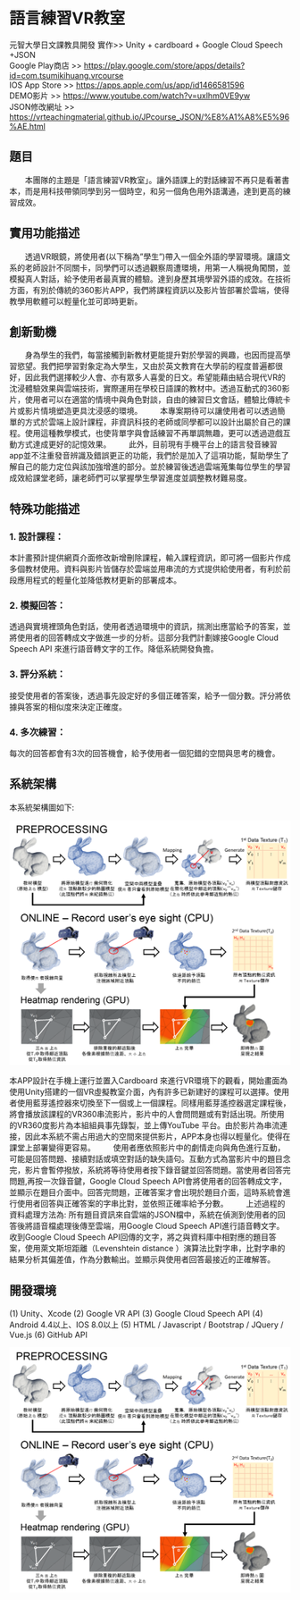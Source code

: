 # 語言練習VR教室
元智大學日文課教具開發
實作>> Unity + cardboard + Google Cloud Speech +JSON
<br/>Google Play商店 >> https://play.google.com/store/apps/details?id=com.tsumikihuang.vrcourse
<br/>IOS App Store >> https://apps.apple.com/us/app/id1466581596
<br/>DEMO影片 >> https://www.youtube.com/watch?v=uxlhm0VE9yw
<br/>JSON修改網址 >> https://vrteachingmaterial.github.io/JPcourse_JSON/%E8%A1%A8%E5%96%AE.html

## 題目
　　本團隊的主題是「語言練習VR教室」。讓外語課上的對話練習不再只是看著書本，而是用科技帶領同學到另一個時空，和另一個角色用外語溝通，達到更高的練習成效。

## 實用功能描述
　　透過VR眼鏡，將使用者(以下稱為”學生”)帶入一個全外語的學習環境。讓語文系的老師設計不同關卡，同學們可以透過觀察周遭環境，用第一人稱視角闖關，並模擬真人對話，給予使用者最真實的體驗。達到身歷其境學習外語的成效。在技術方面，有別於傳統的360影片APP，我們將課程資訊以及影片皆部署於雲端，使得教學用軟體可以輕量化並可即時更新。

## 創新動機
　　身為學生的我們，每當接觸到新教材更能提升對於學習的興趣，也因而提高學習慾望。我們把學習對象定為大學生，又由於英文教育在大學前的程度普遍都很好，因此我們選擇較少人會、亦有眾多人喜愛的日文。希望能藉由結合現代VR的沈浸體驗效果與雲端技術，實際運用在學校日語課的教材中。透過互動式的360影片，使用者可以在適當的情境中與角色對談，自由的練習日文會話，體驗比傳統卡片或影片情境塑造更具沈浸感的環境。
　　本專案期待可以讓使用者可以透過簡單的方式於雲端上設計課程，非資訊科技的老師或同學都可以設計出屬於自己的課程。使用這種教學模式，也使背單字與會話練習不再單調無趣，更可以透過遊戲互動方式達成更好的記憶效果。
　　此外，目前現有手機平台上的語言發音練習app並不注重發音辨識及錯誤更正的功能，我們於是加入了這項功能，幫助學生了解自己的能力定位與該加強增進的部分。並於練習後透過雲端蒐集每位學生的學習成效給課堂老師，讓老師們可以掌握學生學習進度並調整教材難易度。
## 特殊功能描述
### 1. 設計課程：
本計畫預計提供網頁介面修改新增刪除課程，輸入課程資訊，即可將一個影片作成多個教材使用。資料與影片皆儲存於雲端並用串流的方式提供給使用者，有利於前段應用程式的輕量化並降低教材更新的部署成本。
### 2. 模擬回答：
透過與實境裡頭角色對話，使用者透過環境中的資訊，揣測出應當給予的答案，並將使用者的回答轉成文字做進一步的分析。這部分我們計劃嫁接Google Cloud Speech API 來進行語音轉文字的工作。降低系統開發負擔。
### 3. 評分系統：
接受使用者的答案後，透過事先設定好的多個正確答案，給予一個分數。評分將依據與答案的相似度來決定正確度。
### 4. 多次練習：
每次的回答都會有3次的回答機會，給予使用者一個犯錯的空間與思考的機會。

## 系統架構
本系統架構圖如下:

![image](https://github.com/tsumikihuang/00XR_modol_paint_shader/blob/master/%E5%9C%96%E7%89%872.png)

本APP設計在手機上運行並置入Cardboard 來進行VR環境下的觀看，開始畫面為使用Unity搭建的一個VR虛擬教室介面，內有許多已新建好的課程可以選擇。使用者使用藍芽遙控器來切換至下一個或上一個課程。同樣用藍芽遙控器選定課程後，將會播放該課程的VR360串流影片，影片中的人會問問題或有對話出現。所使用的VR360度影片為本組組員事先錄製，並上傳YouTube 平台。由於影片為串流連接，因此本系統不需占用過大的空間來提供影片，APP本身也得以輕量化。使得在課堂上部署變得更容易。
　　使用者應依照影片中的劇情走向與角色進行互動，可能是回答問題、接續對話或填空對話的缺失語句。互動方式為當影片中的題目念完，影片會暫停撥放，系統將等待使用者按下錄音鍵並回答問題。當使用者回答完問題,再按一次錄音鍵，Google Cloud Speech API會將使用者的回答轉成文字，並顯示在題目介面中。回答完問題，正確答案才會出現於題目介面，這時系統會進行使用者回答與正確答案的字串比對，並依照正確率給予分數。
　　上述過程的資料處理方法為: 所有題目資訊來自雲端的JSON檔中，系統在偵測到使用者的回答後將語音檔處理後傳至雲端，用Google Cloud Speech API進行語音轉文字。收到Google Cloud Speech API回傳的文字，將之與資料庫中相對應的題目答案，使用萊文斯坦距離（Levenshtein distance ）演算法比對字串，比對字串的結果分析其偏差值，作為分數輸出。並顯示與使用者回答最接近的正確解答。

## 開發環境
(1) Unity、Xcode
(2) Google VR API
(3) Google Cloud Speech API 
(4) Android 4.4以上、IOS 8.0以上
(5) HTML / Javascript / Bootstrap / JQuery / Vue.js
(6) GitHub API

![image](https://github.com/tsumikihuang/00XR_modol_paint_shader/blob/master/%E5%9C%96%E7%89%872.png)
